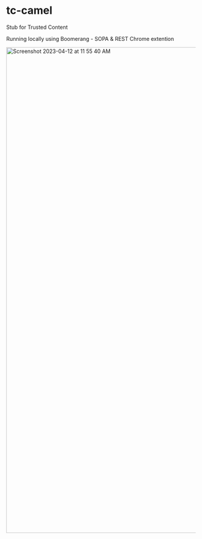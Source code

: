 # tc-camel
Stub for Trusted Content

Running locally using Boomerang - SOPA & REST Chrome extention

<img width="1292" alt="Screenshot 2023-04-12 at 11 55 40 AM" src="https://user-images.githubusercontent.com/94576904/231572635-4027ba89-d453-439d-b386-c57104eb8bda.png">
